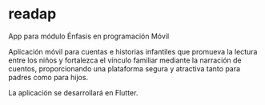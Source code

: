 # readap
App para módulo Énfasis en programación Móvil

Aplicación móvil para cuentas e historias infantiles que promueva la lectura entre los niños y fortalezca el vínculo familiar mediante la narración de cuentos, proporcionando una plataforma segura y atractiva tanto para padres como para hijos.

La aplicación se desarrollará en Flutter.